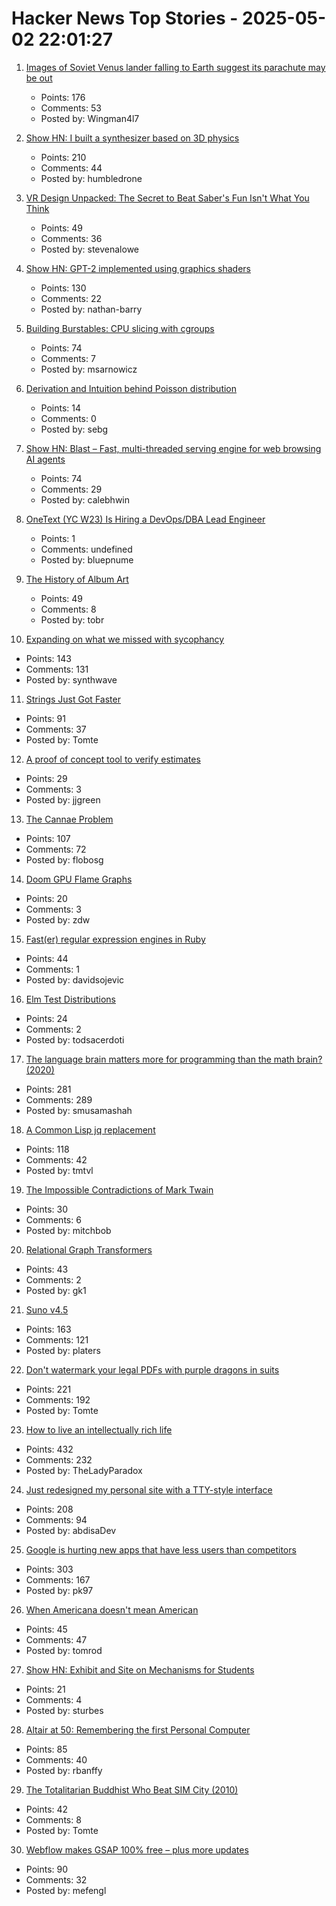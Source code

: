# Hacker News Top Stories - 2025-05-02 22:01:27

1. [Images of Soviet Venus lander falling to Earth suggest its parachute may be out](https://www.leonarddavid.com/old-soviet-venus-descent-craft-nearing-earth-reentry/)
   - Points: 176
   - Comments: 53
   - Posted by: Wingman4l7

2. [Show HN: I built a synthesizer based on 3D physics](https://anukari.com)
   - Points: 210
   - Comments: 44
   - Posted by: humbledrone

3. [VR Design Unpacked: The Secret to Beat Saber's Fun Isn't What You Think](https://www.roadtovr.com/beat-saber-instructed-motion-until-you-fall-inside-xr-design/)
   - Points: 49
   - Comments: 36
   - Posted by: stevenalowe

4. [Show HN: GPT-2 implemented using graphics shaders](https://github.com/nathan-barry/gpt2-webgl)
   - Points: 130
   - Comments: 22
   - Posted by: nathan-barry

5. [Building Burstables: CPU slicing with cgroups](https://www.ubicloud.com/blog/building-burstables-cpu-slicing-with-cgroups)
   - Points: 74
   - Comments: 7
   - Posted by: msarnowicz

6. [Derivation and Intuition behind Poisson distribution](https://antaripasaha.notion.site/Derivation-and-Intuition-behind-Poisson-distribution-1255314a56398062bf9dd9049fb1c396)
   - Points: 14
   - Comments: 0
   - Posted by: sebg

7. [Show HN: Blast – Fast, multi-threaded serving engine for web browsing AI agents](https://github.com/stanford-mast/blast)
   - Points: 74
   - Comments: 29
   - Posted by: calebhwin

8. [OneText (YC W23) Is Hiring a DevOps/DBA Lead Engineer](undefined)
   - Points: 1
   - Comments: undefined
   - Posted by: bluepnume

9. [The History of Album Art](https://matthewstrom.com/writing/album-art/)
   - Points: 49
   - Comments: 8
   - Posted by: tobr

10. [Expanding on what we missed with sycophancy](https://openai.com/index/expanding-on-sycophancy/)
   - Points: 143
   - Comments: 131
   - Posted by: synthwave

11. [Strings Just Got Faster](https://inside.java/2025/05/01/strings-just-got-faster/)
   - Points: 91
   - Comments: 37
   - Posted by: Tomte

12. [A proof of concept tool to verify estimates](https://terrytao.wordpress.com/2025/05/01/a-proof-of-concept-tool-to-verify-estimates/)
   - Points: 29
   - Comments: 3
   - Posted by: jjgreen

13. [The Cannae Problem](https://www.joanwestenberg.com/the-cannae-problem/)
   - Points: 107
   - Comments: 72
   - Posted by: flobosg

14. [Doom GPU Flame Graphs](https://www.brendangregg.com/blog/2025-05-01/doom-gpu-flame-graphs.html)
   - Points: 20
   - Comments: 3
   - Posted by: zdw

15. [Fast(er) regular expression engines in Ruby](https://serpapi.com/blog/faster-regular-expression-engines-in-ruby/)
   - Points: 44
   - Comments: 1
   - Posted by: davidsojevic

16. [Elm Test Distributions](https://martin.janiczek.cz/2025/05/01/elm-test-distributions.html)
   - Points: 24
   - Comments: 2
   - Posted by: todsacerdoti

17. [The language brain matters more for programming than the math brain? (2020)](https://massivesci.com/articles/programming-math-language-python-women-in-science/)
   - Points: 281
   - Comments: 289
   - Posted by: smusamashah

18. [A Common Lisp jq replacement](https://world-playground-deceit.net/blog/2025/03/a-common-lisp-jq-replacement.html)
   - Points: 118
   - Comments: 42
   - Posted by: tmtvl

19. [The Impossible Contradictions of Mark Twain](https://www.newyorker.com/magazine/2025/05/05/mark-twain-ron-chernow-book-review)
   - Points: 30
   - Comments: 6
   - Posted by: mitchbob

20. [Relational Graph Transformers](https://kumo.ai/research/relational-graph-transformers/)
   - Points: 43
   - Comments: 2
   - Posted by: gk1

21. [Suno v4.5](https://suno.com/explore/)
   - Points: 163
   - Comments: 121
   - Posted by: platers

22. [Don't watermark your legal PDFs with purple dragons in suits](https://arstechnica.com/tech-policy/2025/05/dont-watermark-your-legal-pdfs-with-purple-dragons-in-suits/)
   - Points: 221
   - Comments: 192
   - Posted by: Tomte

23. [How to live an intellectually rich life](https://utsavmamoria.substack.com/p/how-to-live-an-intellectually-rich)
   - Points: 432
   - Comments: 232
   - Posted by: TheLadyParadox

24. [Just redesigned my personal site with a TTY-style interface](https://www.abdisa.me/)
   - Points: 208
   - Comments: 94
   - Posted by: abdisaDev

25. [Google is hurting new apps that have less users than competitors](https://support.google.com/googleplay/android-developer/thread/330114530/fewer-users-warning-hurting-specialized-and-new-apps-need-answers?hl=en)
   - Points: 303
   - Comments: 167
   - Posted by: pk97

26. [When Americana doesn't mean American](https://deeprootsmag.org/2017/09/18/over-there-when-americana-doesnt-mean-american/)
   - Points: 45
   - Comments: 47
   - Posted by: tomrod

27. [Show HN: Exhibit and Site on Mechanisms for Students](https://mechanical-library.org/)
   - Points: 21
   - Comments: 4
   - Posted by: sturbes

28. [Altair at 50: Remembering the first Personal Computer](https://www.goto10retro.com/p/altair-at-50-remembering-the-first)
   - Points: 85
   - Comments: 40
   - Posted by: rbanffy

29. [The Totalitarian Buddhist Who Beat SIM City (2010)](https://web.archive.org/web/20211117094441/https://www.vice.com/en/article/4w4kg3/the-totalitarian-buddhist-who-beat-sim-city)
   - Points: 42
   - Comments: 8
   - Posted by: Tomte

30. [Webflow makes GSAP 100% free – plus more updates](https://webflow.com/blog/gsap-becomes-free)
   - Points: 90
   - Comments: 32
   - Posted by: mefengl

